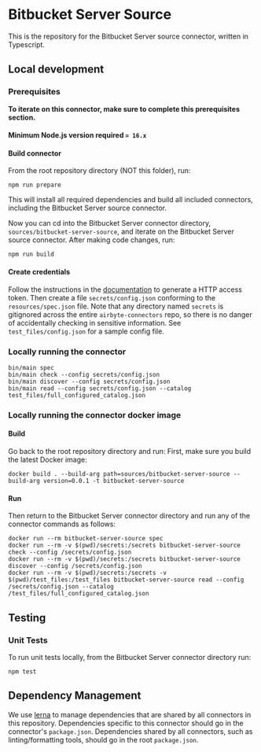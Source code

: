 # Bitbucket Server Source

This is the repository for the Bitbucket Server source connector, written in Typescript.

## Local development

### Prerequisites

**To iterate on this connector, make sure to complete this prerequisites
section.**

#### Minimum Node.js version required `= 16.x`

#### Build connector

From the root repository directory (NOT this folder), run:

```
npm run prepare
```

This will install all required dependencies and build all included connectors,
including the Bitbucket Server source connector.

Now you can cd into the Bitbucket Server connector directory, `sources/bitbucket-server-source`,
and iterate on the Bitbucket Server source connector. After making code changes, run:

```
npm run build
```

#### Create credentials

Follow the instructions in the
[documentation](https://confluence.atlassian.com/bitbucketserver/personal-access-tokens-939515499.html) to
generate a HTTP access token. Then create a file `secrets/config.json`
conforming to the `resources/spec.json` file. Note that any directory named
`secrets` is gitignored across the entire `airbyte-connectors` repo, so there is
no danger of accidentally checking in sensitive information. See
`test_files/config.json` for a sample config file.

### Locally running the connector

```
bin/main spec
bin/main check --config secrets/config.json
bin/main discover --config secrets/config.json
bin/main read --config secrets/config.json --catalog test_files/full_configured_catalog.json
```

### Locally running the connector docker image

#### Build

Go back to the root repository directory and run:
First, make sure you build the latest Docker image:

```
docker build . --build-arg path=sources/bitbucket-server-source --build-arg version=0.0.1 -t bitbucket-server-source
```

#### Run

Then return to the Bitbucket Server connector directory and run any of the connector
commands as follows:

```
docker run --rm bitbucket-server-source spec
docker run --rm -v $(pwd)/secrets:/secrets bitbucket-server-source check --config /secrets/config.json
docker run --rm -v $(pwd)/secrets:/secrets bitbucket-server-source discover --config /secrets/config.json
docker run --rm -v $(pwd)/secrets:/secrets -v $(pwd)/test_files:/test_files bitbucket-server-source read --config /secrets/config.json --catalog /test_files/full_configured_catalog.json
```

## Testing

### Unit Tests

To run unit tests locally, from the Bitbucket Server connector directory run:

```
npm test
```


## Dependency Management

We use [lerna](https://lerna.js.org/) to manage dependencies that are shared by
all connectors in this repository. Dependencies specific to this connector
should go in the connector's `package.json`. Dependencies shared by all
connectors, such as linting/formatting tools, should go in the root
`package.json`.
